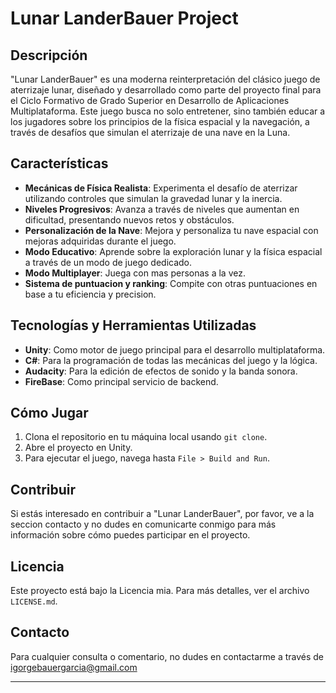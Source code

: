 # Lunar LanderBauer Project

## Descripción
"Lunar LanderBauer" es una moderna reinterpretación del clásico juego de aterrizaje lunar, diseñado y desarrollado como parte del proyecto final para el Ciclo Formativo de Grado Superior en Desarrollo de Aplicaciones Multiplataforma. Este juego busca no solo entretener, sino también educar a los jugadores sobre los principios de la física espacial y la navegación, a través de desafíos que simulan el aterrizaje de una nave en la Luna.

## Características
- **Mecánicas de Física Realista**: Experimenta el desafío de aterrizar utilizando controles que simulan la gravedad lunar y la inercia.
- **Niveles Progresivos**: Avanza a través de niveles que aumentan en dificultad, presentando nuevos retos y obstáculos.
- **Personalización de la Nave**: Mejora y personaliza tu nave espacial con mejoras adquiridas durante el juego.
- **Modo Educativo**: Aprende sobre la exploración lunar y la física espacial a través de un modo de juego dedicado.
- **Modo Multiplayer**: Juega con mas personas a la vez.
- **Sistema de puntuacion y ranking**: Compite con otras puntuaciones en base a tu eficiencia y precision.

## Tecnologías y Herramientas Utilizadas
- **Unity**: Como motor de juego principal para el desarrollo multiplataforma.
- **C#**: Para la programación de todas las mecánicas del juego y la lógica.
- **Audacity**: Para la edición de efectos de sonido y la banda sonora.
- **FireBase**: Como principal servicio de backend.

## Cómo Jugar
1. Clona el repositorio en tu máquina local usando `git clone`.
2. Abre el proyecto en Unity.
3. Para ejecutar el juego, navega hasta `File > Build and Run`.

## Contribuir
Si estás interesado en contribuir a "Lunar LanderBauer", por favor, ve a la seccion contacto y no dudes en comunicarte conmigo para más información sobre cómo puedes participar en el proyecto.

## Licencia
Este proyecto está bajo la Licencia mia. Para más detalles, ver el archivo `LICENSE.md`.

## Contacto
Para cualquier consulta o comentario, no dudes en contactarme a través de igorgebauergarcia@gmail.com

---
